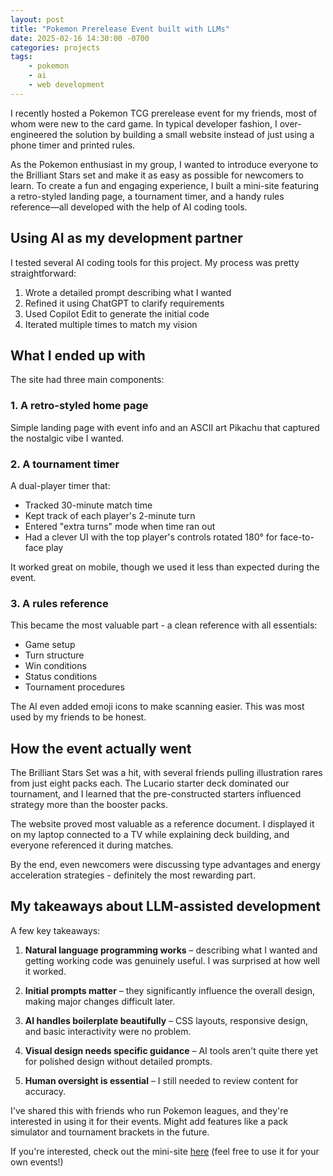 ```yaml
---
layout: post
title: "Pokemon Prerelease Event built with LLMs"
date: 2025-02-16 14:30:00 -0700
categories: projects
tags:
    - pokemon
    - ai
    - web development
---
```


I recently hosted a Pokemon TCG prerelease event for my friends, most of whom were new to the card game. In typical developer fashion, I over-engineered the solution by building a small website instead of just using a phone timer and printed rules.

As the Pokemon enthusiast in my group, I wanted to introduce everyone to the Brilliant Stars set and make it as easy as possible for newcomers to learn. To create a fun and engaging experience, I built a mini-site featuring a retro-styled landing page, a tournament timer, and a handy rules reference—all developed with the help of AI coding tools.

## Using AI as my development partner

I tested several AI coding tools for this project. My process was pretty straightforward:

1. Wrote a detailed prompt describing what I wanted
2. Refined it using ChatGPT to clarify requirements
3. Used Copilot Edit to generate the initial code
4. Iterated multiple times to match my vision

## What I ended up with

The site had three main components:

### 1. A retro-styled home page

Simple landing page with event info and an ASCII art Pikachu that captured the nostalgic vibe I wanted.

### 2. A tournament timer

A dual-player timer that:
- Tracked 30-minute match time
- Kept track of each player's 2-minute turn
- Entered "extra turns" mode when time ran out
- Had a clever UI with the top player's controls rotated 180° for face-to-face play

It worked great on mobile, though we used it less than expected during the event.

### 3. A rules reference

This became the most valuable part - a clean reference with all essentials:
- Game setup
- Turn structure
- Win conditions
- Status conditions
- Tournament procedures

The AI even added emoji icons to make scanning easier. This was most used by my friends to be honest.

## How the event actually went

The Brilliant Stars Set was a hit, with several friends pulling illustration rares from just eight packs each. The Lucario starter deck dominated our tournament, and I learned that the pre-constructed starters influenced strategy more than the booster packs.

The website proved most valuable as a reference document. I displayed it on my laptop connected to a TV while explaining deck building, and everyone referenced it during matches.

By the end, even newcomers were discussing type advantages and energy acceleration strategies - definitely the most rewarding part.

## My takeaways about LLM-assisted development

A few key takeaways:

1. **Natural language programming works** – describing what I wanted and getting working code was genuinely useful. I was surprised at how well it worked.

2. **Initial prompts matter** – they significantly influence the overall design, making major changes difficult later.

3. **AI handles boilerplate beautifully** – CSS layouts, responsive design, and basic interactivity were no problem.

4. **Visual design needs specific guidance** – AI tools aren't quite there yet for polished design without detailed prompts.

5. **Human oversight is essential** – I still needed to review content for accuracy.

I've shared this with friends who run Pokemon leagues, and they're interested in using it for their events. Might add features like a pack simulator and tournament brackets in the future.

If you're interested, check out the mini-site [here](/pokemon) (feel free to use it for your own events!)